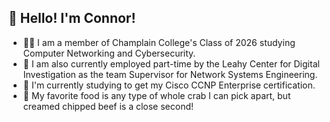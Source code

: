 <h2>👋 Hello! I'm Connor!</h2>

- 👨‍🎓 I am a member of Champlain College's Class of 2026 studying Computer Networking and Cybersecurity.
- 💼 I am also currently employed part-time by the Leahy Center for Digital Investigation as the team Supervisor for Network Systems Engineering.
- 📝 I'm currently studying to get my Cisco CCNP Enterprise certification.
- 🦀 My favorite food is any type of whole crab I can pick apart, but creamed chipped beef is a close second!
